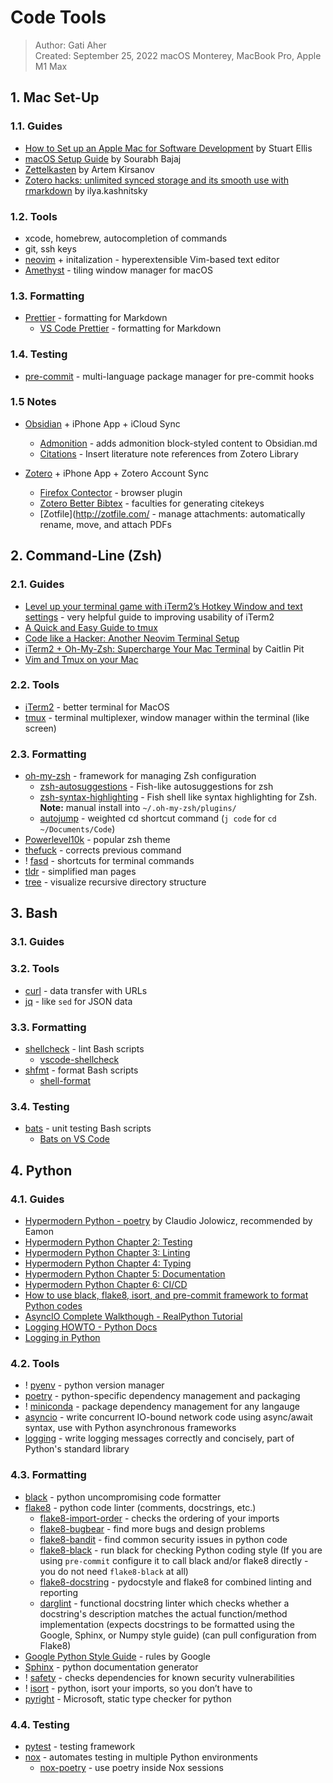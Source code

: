 # Code Tools

> Author: Gati Aher  
> Created: September 25, 2022
> macOS Monterey, MacBook Pro, Apple M1 Max

## 1. Mac Set-Up

### 1.1. Guides

- [How to Set up an Apple Mac for Software Development](https://www.stuartellis.name/articles/mac-setup/) by Stuart Ellis
- [macOS Setup Guide](https://sourabhbajaj.com/mac-setup/) by Sourabh Bajaj
- [Zettelkasten](https://www.youtube.com/playlist?list=PLgtmMKe4spCM5YQa3tbbdloBQB5RFKb3Y) by Artem Kirsanov
- [Zotero hacks: unlimited synced storage and its smooth use with rmarkdown](https://ikashnitsky.github.io/2019/zotero/) by ilya.kashnitsky

### 1.2. Tools

- xcode, homebrew, autocompletion of commands
- git, ssh keys
- [neovim](https://neovim.io/) + initalization - hyperextensible Vim-based text editor
- [Amethyst](https://ianyh.com/amethyst/) - tiling window manager for macOS

### 1.3. Formatting

- [Prettier](https://prettier.io/docs/en/install.html) - formatting for Markdown
  - [VS Code Prettier](https://marketplace.visualstudio.com/items?itemName=esbenp.prettier-vscode) - formatting for Markdown

### 1.4. Testing

- [pre-commit](https://pre-commit.com/) - multi-language package manager for pre-commit hooks

### 1.5 Notes

- [Obsidian]() + iPhone App + iCloud Sync
  - [Admonition](https://github.com/valentine195/obsidian-admonition) - adds admonition block-styled content to Obsidian.md
  - [Citations](https://github.com/hans/obsidian-citation-plugin) - Insert literature note references from Zotero Library
- [Zotero](https://www.zotero.org/) + iPhone App + Zotero Account Sync

  - [Firefox Contector](https://www.zotero.org/download/) - browser plugin
  - [Zotero Better Bibtex](https://retorque.re/zotero-better-bibtex/) - faculties for generating citekeys
  - [Zotfile](http://zotfile.com/ - manage attachments: automatically rename, move, and attach PDFs

## 2. Command-Line (Zsh)

### 2.1. Guides

- [Level up your terminal game with iTerm2’s Hotkey Window and text settings](https://www.typefloundry.com/1-800-iterm-bling.html) - very helpful guide to improving usability of iTerm2
- [A Quick and Easy Guide to tmux](https://www.hamvocke.com/blog/a-quick-and-easy-guide-to-tmux/)
- [Code like a Hacker: Another Neovim Terminal Setup](https://ccavales3.medium.com/code-like-a-hacker-another-neovim-terminal-setup-4613abecb7c8)
- [iTerm2 + Oh-My-Zsh: Supercharge Your Mac Terminal](https://catalins.tech/improve-mac-terminal#heading-install-iterm2) by Caitlin Pit
- [Vim and Tmux on your Mac](https://fideloper.com/mac-vim-tmux)

### 2.2. Tools

- [iTerm2](https://iterm2.com/) - better terminal for MacOS
- [tmux](https://github.com/tmux/tmux/wiki) - terminal multiplexer, window manager within the terminal (like screen)

### 2.3. Formatting

- [oh-my-zsh](https://ohmyz.sh/) - framework for managing Zsh configuration
  - [zsh-autosuggestions](https://github.com/zsh-users/zsh-autosuggestions) - Fish-like autosuggestions for zsh
  - [zsh-syntax-highlighting](https://github.com/zsh-users/zsh-syntax-highlighting) - Fish shell like syntax highlighting for Zsh. **Note:** manual install into `~/.oh-my-zsh/plugins/`
  - [autojump](https://github.com/wting/autojump) - weighted cd shortcut command (`j code` for `cd ~/Documents/Code`)
- [Powerlevel10k](https://github.com/romkatv/powerlevel10k) - popular zsh theme
- [thefuck](https://github.com/nvbn/thefuck) - corrects previous command
- ! [fasd](https://github.com/clvv/fasd) - shortcuts for terminal commands
- [tldr](https://tldr.sh/) - simplified man pages
- [tree](https://formulae.brew.sh/formula/tree) - visualize recursive directory structure

## 3. Bash

### 3.1. Guides

### 3.2. Tools

- [curl](https://curl.se/) - data transfer with URLs
- [jq](https://stedolan.github.io/jq/) - like `sed` for JSON data

### 3.3. Formatting

- [shellcheck](https://github.com/koalaman/shellcheck) - lint Bash scripts
  - [vscode-shellcheck](https://marketplace.visualstudio.com/items?itemName=timonwong.shellcheck)
- [shfmt](https://github.com/mvdan/sh) - format Bash scripts
  - [shell-format](https://marketplace.visualstudio.com/items?itemName=foxundermoon.shell-format)

### 3.4. Testing

- [bats](https://bats-core.readthedocs.io/en/stable/installation.html) - unit testing Bash scripts
  - [Bats on VS Code](https://marketplace.visualstudio.com/items?itemName=jetmartin.bats)

## 4. Python

### 4.1. Guides

- [Hypermodern Python - poetry](https://cjolowicz.github.io/posts/hypermodern-python-01-setup/) by Claudio Jolowicz, recommended by Eamon
- [Hypermodern Python Chapter 2: Testing](https://cjolowicz.github.io/posts/hypermodern-python-02-testing/)
- [Hypermodern Python Chapter 3: Linting](https://cjolowicz.github.io/posts/hypermodern-python-03-linting/)
- [Hypermodern Python Chapter 4: Typing](https://cjolowicz.github.io/posts/hypermodern-python-04-typing/)
- [Hypermodern Python Chapter 5: Documentation](https://cjolowicz.github.io/posts/hypermodern-python-05-documentation/)
- [Hypermodern Python Chapter 6: CI/CD](https://cjolowicz.github.io/posts/hypermodern-python-06-ci-cd/)
- [How to use black, flake8, isort, and pre-commit framework to format Python codes](http://www.sefidian.com/2021/08/03/how-to-use-black-flake8-and-isort-to-format-python-codes/)
- [AsyncIO Complete Walkthough - RealPython Tutorial](https://realpython.com/async-io-python/)
- [Logging HOWTO - Python Docs](https://docs.python.org/3/howto/logging.html)
- [Logging in Python](https://realpython.com/python-logging/)

### 4.2. Tools

- ! [pyenv](https://github.com/pyenv/pyenv) - python version manager
- [poetry](https://python-poetry.org/docs/#system-requirements) - python-specific dependency management and packaging
- ! [miniconda](https://docs.conda.io/en/latest/miniconda.html) - package dependency management for any langauge
- [asyncio](https://docs.python.org/3/library/asyncio.html) - write concurrent IO-bound network code using async/await syntax, use with Python asynchronous frameworks
- [logging](https://docs.python.org/3/library/logging.html) - write logging messages correctly and concisely, part of Python's standard library

### 4.3. Formatting

- [black](https://github.com/psf/black) - python uncompromising code formatter
- [flake8](https://flake8.pycqa.org/en/latest/) - python code linter (comments, docstrings, etc.)
  - [flake8-import-order](https://pypi.org/project/flake8-import-order/) - checks the ordering of your imports
  - [flake8-bugbear](https://github.com/PyCQA/flake8-bugbear) - find more bugs and design problems
  - [flake8-bandit](https://github.com/tylerwince/flake8-bandit) - find common security issues in python code
  - [flake8-black](https://github.com/peterjc/flake8-black) - run black for checking Python coding style (If you are using `pre-commit` configure it to call black and/or flake8 directly - you do not need `flake8-black` at all)
  - [flake8-docstring](https://github.com/PyCQA/flake8-docstrings) - pydocstyle and flake8 for combined linting and reporting
  - [darglint](https://github.com/terrencepreilly/darglint) - functional docstring linter which checks whether a docstring's description matches the actual function/method implementation (expects docstrings to be formatted using the Google, Sphinx, or Numpy style guide) (can pull configuration from Flake8)
- [Google Python Style Guide](https://google.github.io/styleguide/pyguide.html) - rules by Google
- [Sphinx](https://www.sphinx-doc.org/en/master/) - python documentation generator
- ! [safety](https://github.com/pyupio/safety) - checks dependencies for known security vulnerabilities
- ! [isort](https://github.com/PyCQA/isort) - python, isort your imports, so you don’t have to
- [pyright](https://github.com/microsoft/pyright) - Microsoft, static type checker for python

### 4.4. Testing

- [pytest](https://docs.pytest.org/en/7.1.x/) - testing framework
- [nox](https://nox.thea.codes/en/stable/) - automates testing in multiple Python environments
  - [nox-poetry](https://github.com/cjolowicz/nox-poetry) - use poetry inside Nox sessions

